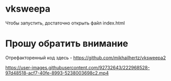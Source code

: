 # vksweepa
Чтобы запустить, достаточно открыть файл index.html
# Прошу обратить внимание
Отрефакторенный код здесь - https://github.com/mikhailhertz/vksweepa2

https://user-images.githubusercontent.com/92732643/222968528-97d48518-acf7-40fe-8993-5238003698c2.mp4

